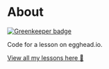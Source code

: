 # About

[![Greenkeeper badge](https://badges.greenkeeper.io/basarat/demo-palindrome.svg)](https://greenkeeper.io/)

Code for a lesson on egghead.io.

[View all my lessons here 🌹](https://egghead.io/instructors/basarat-ali-syed/)

